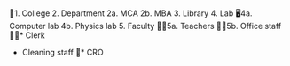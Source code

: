 🏢1. College
2. Department
 2a. MCA
 2b. MBA
3. Library
4. Lab
🖥️4a. Computer lab
  4b. Physics lab
5. Faculty
 🧑‍🏫5a. Teachers
 🧑‍💼5b. Office staff
  👩‍💼* Clerk
  * Cleaning staff
  👨* CRO
